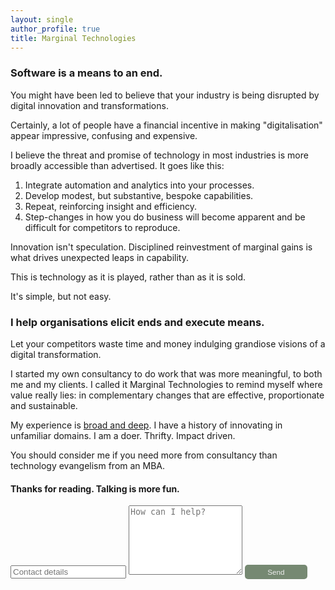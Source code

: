 ```yaml
---
layout: single
author_profile: true
title: Marginal Technologies
---
```


### Software is a means to an end.

You might have been led to believe that your industry is being disrupted
by digital innovation and transformations.

Certainly, a lot of people have a financial incentive 
in making "digitalisation" appear impressive, confusing and expensive.

I believe the threat and promise of technology in most industries is 
more broadly accessible than advertised. It goes like this:

1. Integrate automation and analytics into your processes.
2. Develop modest, but substantive, bespoke capabilities. 
3. Repeat, reinforcing insight and efficiency. 
4. Step-changes in how you do business will become apparent and be difficult for competitors to reproduce.

Innovation isn't speculation. Disciplined reinvestment 
of marginal gains is what drives unexpected leaps in capability.

This is technology as it is played, rather than as it is sold.

It's simple, but not easy. 

### I help organisations elicit ends and execute means.

Let your competitors waste time and money indulging grandiose 
visions of a digital transformation.

I started my own consultancy to do work that was more 
meaningful, to both me and my clients. I called it Marginal Technologies 
to remind myself where value really lies: in complementary changes 
that are effective, proportionate and sustainable.

My experience is [broad and deep](https://www.linkedin.com/in/christopher-mcewan-850a0a62). 
I have a history of innovating in unfamiliar domains. I am a doer. Thrifty. Impact driven.
 
You should consider me if you need more from consultancy than technology evangelism from an MBA. 

#### Thanks for reading. Talking is more fun.

<form action="https://submit-form.com/j1CmLPsN" target="_self">
   <input type="text" name="email" placeholder="Contact details">
   <textarea name="message" placeholder="How can I help?" rows="7"></textarea>
   <button style="border-radius:5px;background-color:#768972;border:0px;font-size:smaller;padding:5px;color:#eeeeee;width:100px;" type="submit">Send</button>
</form>

